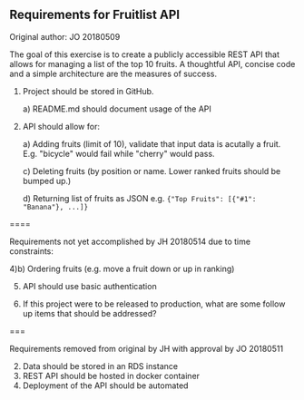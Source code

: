 ## Requirements for Fruitlist API ##

Original author: JO 20180509

The goal of this exercise is to create a publicly accessible REST API that allows for managing a list of the top 10 fruits.  A thoughtful API, concise code and a simple architecture are the measures of success.

1) Project should be stored in GitHub.

    a) README.md should document usage of the API

4) API should allow for:

    a) Adding fruits (limit of 10), validate that input data is acutally a fruit.  E.g. "bicycle" would fail while "cherry" would pass.

    c) Deleting fruits (by position or name.  Lower ranked fruits should be bumped up.)

    d) Returning list of fruits as JSON e.g. `{"Top Fruits": [{"#1": "Banana"}, ...]}`

====

Requirements not yet accomplished by JH 20180514 due to time constraints:

4)b) Ordering fruits (e.g. move a fruit down or up in ranking)

5) API should use basic authentication

7) If this project were to be released to production, what are some follow up items that should be addressed?

===

Requirements removed from original by JH with approval by JO 20180511

2) Data should be stored in an RDS instance
3) REST API should be hosted in docker container
6) Deployment of the API should be automated